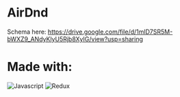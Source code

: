 # AirDnd
Schema here:
https://drive.google.com/file/d/1mlD7SR5M-bWXZ9_ANdyKlyU5Rjb8XyIG/view?usp=sharing

# Made with:
![Javascript](https://img.shields.io/badge/Javascript-FF0000?style=for-the-badge&logo=AbletonLive&logoColor=white)
![Redux](https://img.shields.io/badge/Redux-000000?style=for-the-badge&logo=AbletonLive&logoColor=white)


